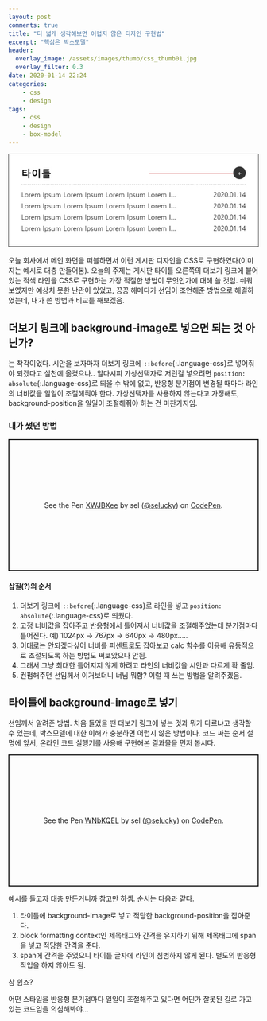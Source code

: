 ```yaml
---
layout: post
comments: true
title: "더 넓게 생각해보면 어렵지 않은 디자인 구현법"
excerpt: "핵심은 박스모델"
header:
  overlay_image: /assets/images/thumb/css_thumb01.jpg
  overlay_filter: 0.3
date: 2020-01-14 22:24
categories:
    - css
    - design
tags:
    - css
    - design
    - box-model
---
```


![디자인 예시](/assets/images/post/css-line_img01.jpg)

오늘 회사에서 메인 화면을 퍼블하면서 이런 게시판 디자인을 CSS로 구현하였다(이미지는 예시로 대충 만들어봄). 오늘의 주제는 게시판 타이틀 오른쪽의 더보기 링크에 붙어 있는 적색 라인을 CSS로 구현하는 가장 적절한 방법이 무엇인가에 대해 쓸 것임. 쉬워 보였지만 예상치 못한 난관이 있었고, 끙끙 해메다가 선임이 조언해준 방법으로 해결하였는데, 내가 쓴 방법과 비교를 해보겠음.

## 더보기 링크에 background-image로 넣으면 되는 것 아닌가?
는 착각이었다. 시안을 보자마자 더보기 링크에 ```::before```{:.language-css}로 넣어줘야 되겠다고 실천에 옮겼으나.. 알다시피 가상선택자로 저런걸 넣으려면 ```position: absolute```{:.language-css}로 띄울 수 밖에 없고, 반응형 분기점이 변경될 때마다 라인의 너비값을 일일이 조절해줘야 한다. 가상선택자를 사용하지 않는다고 가정해도, background-position을 일일이 조절해줘야 하는 건 마찬가지임.

### 내가 썼던 방법
<p class="codepen" data-height="265" data-theme-id="default" data-default-tab="css,result" data-user="selucky" data-slug-hash="XWJBXee" style="height: 265px; box-sizing: border-box; display: flex; align-items: center; justify-content: center; border: 2px solid; margin: 1em 0; padding: 1em;" data-pen-title="XWJBXee">
  <span>See the Pen <a href="https://codepen.io/selucky/pen/XWJBXee">
  XWJBXee</a> by sel (<a href="https://codepen.io/selucky">@selucky</a>)
  on <a href="https://codepen.io">CodePen</a>.</span>
</p>
<script async src="https://static.codepen.io/assets/embed/ei.js"></script>

#### 삽질(?)의 순서

1. 더보기 링크에 ```::before```{:.language-css}로 라인을 넣고 ```position: absolute```{:.language-css}로 띄웠다.
2. 고정 너비값을 잡아주고 반응형에서 틀어져서 너비값을 조절해주었는데 분기점마다 틀어진다. 예) 1024px &rarr; 767px &rarr; 640px &rarr; 480px.....
3. 이대로는 안되겠다싶어 너비를 퍼센트로도 잡아보고 calc 함수를 이용해 유동적으로 조절되도록 하는 방법도 써보았으나 안됨.
4. 그래서 그냥 최대한 틀어지지 않게 하려고 라인의 너비값을 시안과 다르게 확 줄임.
5. 컨펌해주던 선임께서 이거보더니 너님 뭐함? 이럴 때 쓰는 방법을 알려주겠음.

## 타이틀에 background-image로 넣기
선임께서 알려준 방법. 처음 들었을 땐 더보기 링크에 넣는 것과 뭐가 다르냐고 생각할 수 있는데, 박스모델에 대한 이해가 충분하면 어렵지 않은 방법이다. 코드 짜는 순서 설명에 앞서, 온라인 코드 실행기를 사용해 구현해본 결과물을 먼저 봅시다.

<p class="codepen" data-height="265" data-theme-id="default" data-default-tab="css,result" data-user="selucky" data-slug-hash="WNbKQEL" style="height: 265px; box-sizing: border-box; display: flex; align-items: center; justify-content: center; border: 2px solid; margin: 1em 0; padding: 1em;" data-pen-title="WNbKQEL">
  <span>See the Pen <a href="https://codepen.io/selucky/pen/WNbKQEL">
  WNbKQEL</a> by sel (<a href="https://codepen.io/selucky">@selucky</a>)
  on <a href="https://codepen.io">CodePen</a>.</span>
</p>
<script async src="https://static.codepen.io/assets/embed/ei.js"></script>

예시를 들고자 대충 만든거니까 참고만 하셈. 순서는 다음과 같다.

1. 타이틀에 background-image로 넣고 적당한 background-position을 잡아준다.
2. block formatting context인 제목태그와 간격을 유지하기 위해 제목태그에 span을 넣고 적당한 간격을 준다.
3. span에 간격을 주었으니 타이틀 글자에 라인이 침범하지 않게 된다. 별도의 반응형 작업을 하지 않아도 됨.

참 쉽죠?

어떤 스타일을 반응형 분기점마다 일일이 조절해주고 있다면 어딘가 잘못된 길로 가고 있는 코드임을 의심해봐야...